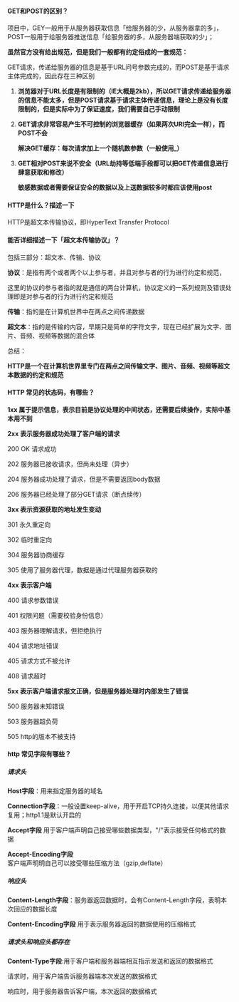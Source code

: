 #### GET和POST的区别？

项目中，GEY一般用于从服务器获取信息「给服务器的少，从服务器拿的多」，POST一般用于给服务器推送信息「给服务器的多，从服务器端获取的少」；

**虽然官方没有给出规范，但是我们一般都有约定俗成的一套规范：**

GET请求，传递给服务器的信息是基于URL问号参数完成的，而POST是基于请求主体完成的，因此存在三种区别

1. **浏览器对于URL长度是有限制的（IE大概是2kb），所以GET请求传递给服务器的信息不能太多，但是POST请求基于请求主体传递信息，理论上是没有长度限制的，但是实际中为了保证速度，我们需要自己手动限制**

2. **GET请求非常容易产生不可控制的浏览器缓存（如果两次URI完全一样），而POST不会**

   **解决GET缓存：每次请求加上一个随机数参数（一般使用_）**

3. **GET相对POST来说不安全（URL劫持等低端手段都可以把GET传递信息进行肆意获取和修改）**

   **敏感数据或者需要保证安全的数据以及上送数据较多时都应该使用post**
   
   

#### HTTP是什么？描述一下

HTTP是超文本传输协议，即HyperText Transfer Protocol

#### 能否详细描述一下「超文本传输协议」？

包括三部分：超文本、传输、协议

**协议**：是指有两个或者两个以上参与者，并且对参与者的行为进行约定和规范，

这里的协议的参与者指的就是通信的两台计算机，协议定义的一系列规则及错误处理即是对参与者的行为进行约定和规范

**传输**：指的是在计算机世界中在两点之间传递数据

**超文本**：指的是传输的内容，早期只是简单的字符文字，现在已经扩展为文字、图片、音频、视频等数据的混合体

总结：

**HTTP是一个在计算机世界里专门在两点之间传输文字、图片、音频、视频等超文本数据的约定和规范**



#### HTTP 常见的状态码，有哪些？

**1xx 属于提示信息，表示目前是协议处理的中间状态，还需要后续操作，实际中基本用不到**

**2xx  表示服务器成功处理了客户端的请求**

200 OK 请求成功

202 服务器已接收请求，但尚未处理（异步）

204 服务器成功处理了请求，但是不需要返回body数据

206 服务器已经处理了部分GET请求（断点续传）

**3xx 表示资源获取的地址发生变动**

301 永久重定向

302 临时重定向

304 服务器协商缓存

305 使用了服务器代理，数据是通过代理服务器获取的

**4xx 表示客户端**

400 请求参数错误

401 权限问题（需要校验身份信息）

403 服务器理解请求，但拒绝执行

404 请求地址错误

405 请求方式不被允许

408 请求超时

**5xx 表示客户端请求报文正确，但是服务器处理时内部发生了错误** 

500 服务器未知错误

503 服务器超负荷

505 http的版本不被支持

#### http 常见字段有哪些？

##### 请求头

**Host字段**：用来指定服务器的域名

**Connection字段**：一般设置keep-alive，用于开启TCP持久连接，以便其他请求复用；http1.1是默认开启的

**Accept字段** 用于客户端声明自己接受哪些数据类型，"/"表示接受任何格式的数据

**Accept-Encoding字段** 客户端声明明自己可以接受哪些压缩方法（gzip,deflate）

##### 响应头

**Content-Length字段**：服务器返回数据时，会有Content-Length字段，表明本次回应的数据长度 

**Content-Encoding字段** 用于表示服务器返回的数据使用的压缩格式 

##### 请求头和响应头都存在

**Content-Type字段**:用于客户端和服务器端相互指示发送和返回的数据格式

请求时，用于客户端告诉服务器端本次发送的数据格式

响应时，用于服务器告诉客户端，本次返回的数据格式



